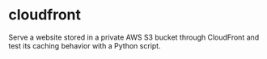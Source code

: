 # cloudfront
Serve a website stored in a private AWS S3 bucket through CloudFront and test its caching behavior with a Python script.
